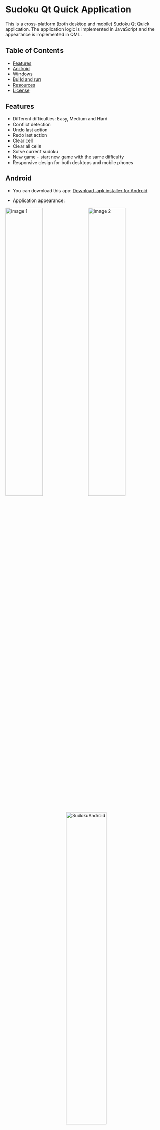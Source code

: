 # Sudoku Qt Quick Application

This is a cross-platform (both desktop and mobile) Sudoku Qt Quick application. The application logic is implemented in JavaScript and the appearance is implemented in QML.

## Table of Contents

+ [Features](#features)
+ [Android](#android)
+ [Windows](#windows)
+ [Build and run](#buildandrun)
+ [Resources](#resources)
+ [License](#license)

## Features <a name = "features"></a>

+ Different difficulties: Easy, Medium and Hard
+ Conflict detection
+ Undo last action
+ Redo last action
+ Clear cell
+ Clear all cells
+ Solve current sudoku
+ New game - start new game with the same difficulty
+ Responsive design for both desktops and mobile phones

## Android <a name = "android"></a>

+ You can download this app: [Download .apk installer for Android](https://drive.google.com/uc?export=download&id=1u5SSjrrYMid69TK2etZfdfRmCtFpRxmz)

+ Application appearance:

<div>
    <img src="https://github.com/vladislav-bordiug/sudoku_qt_quick/assets/60838512/d6cd60a3-e2a4-422c-bce0-c3903a5ae79b" alt="Image 1" style="width: 48%;">
    &nbsp;&nbsp;
    <img src="https://github.com/vladislav-bordiug/sudoku_qt_quick/assets/60838512/5df98ce7-566e-4eba-8b83-0ed4db7ef591" alt="Image 2" style="width: 48%;">
</div>

<p align="center">
    <img src="https://github.com/vladislav-bordiug/sudoku_qt_quick/assets/60838512/d0bbec17-726e-401e-98d9-c5fdf5c10fd8" alt="SudokuAndroid" style="width: 50%;">
</p>

## Windows <a name = "windows"></a>

+ You can download this app: [Download .exe installer for Windows](https://drive.google.com/uc?export=download&id=1eLZhGQBZwJSahUfGGmbCjIZXkFCio2hb)

+ Application appearance:

![image](https://github.com/vladislav-bordiug/sudoku_qt_quick/assets/60838512/cb2892a0-e2b4-4309-af97-e5bb5ff2864c)

![image](https://github.com/vladislav-bordiug/sudoku_qt_quick/assets/60838512/925d2241-6f6c-4ce5-9a9e-737d81eeb0ce)

![Sudoku](https://github.com/vladislav-bordiug/sudoku_qt_quick/assets/60838512/c942e82b-54c7-4246-836b-3cb789724060)

## Build and run <a name = "buildandrun"></a>

To build and run, use Qt Creator, which you can [download here](https://www.qt.io/download):

1. Click "Open Project..." in Qt and open the project file, CMakeLists.txt in the project root.
2. Build the project.

## Resources <a name = "resources"></a>

+ [Qt Open Source](https://www.qt.io/download-open-source)

## License <a name = "license"></a>

+ [License](https://github.com/vladislav-bordiug/sudoku_qt_quick/blob/main/LICENSE) - this project is licensed under GPL-3.0 license.
